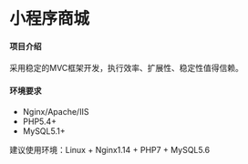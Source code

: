 # 小程序商城


#### 项目介绍
采用稳定的MVC框架开发，执行效率、扩展性、稳定性值得信赖。



#### 环境要求
- Nginx/Apache/IIS
- PHP5.4+
- MySQL5.1+

建议使用环境：Linux + Nginx1.14 + PHP7 + MySQL5.6


